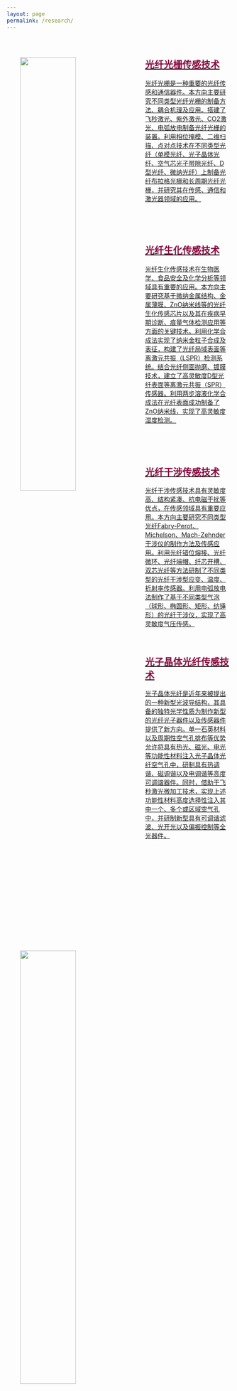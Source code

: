 ```yaml
---
layout: page
permalink: /research/
---
```



<div class="wrap clearfix">
    <a href="{{ site.baseurl }}/fiber-gratings/">
      <img src="{{ site.baseurl }}/images/fiber-grating-1.jpg" style="float: left; width: 50%; margin: 15px; padding: 15px;" >
      <h2 style="color: #870A40;padding-top: 1.9rem;">光纤光栅传感技术</h2>
      <p>
        光纤光栅是一种重要的光纤传感和通信器件。本方向主要研究不同类型光纤光栅的制备方法、耦合机理及应用。搭建了飞秒激光、紫外激光、CO2激光、电弧放电制备光纤光栅的装置。利用相位掩模、二维扫描、点对点技术在不同类型光纤（单模光纤、光子晶体光纤、空气芯光子带隙光纤、D型光纤、微纳光纤）上制备光纤布拉格光栅和长周期光纤光栅，并研究其在传感、通信和激光器领域的应用。
      </p>
    </a>
</div>

<br>

<div class="wrap clearfix">
    <a href="{{ site.baseurl }}/fiber-biochemical/">
    <img src="{{ site.baseurl }}/images/research-bio.jpg" style="float: left; width: 50%; margin: 15px; padding: 15px;" >
    <h2 style="color: #870A40;padding-top: 1.9rem;">光纤生化传感技术</h2>
    <p>
        光纤生化传感技术在生物医学、食品安全及化学分析等领域具有重要的应用。本方向主要研究基于微纳金属结构、金属薄膜、ZnO纳米线等的光纤生化传感芯片以及其在疾病早期诊断、痕量气体检测应用等方面的关键技术。利用化学合成法实现了纳米金粒子合成及表征，构建了光纤局域表面等离激元共振（LSPR）检测系统。结合光纤侧面抛磨、镀膜技术，建立了高灵敏度D型光纤表面等离激元共振（SPR）传感器。利用两步溶液化学合成法在光纤表面成功制备了ZnO纳米线，实现了高灵敏度湿度检测。
     </p>
    </a>
</div>

<br>

<div class="wrap clearfix">
    <a href="{{ site.baseurl }}/fiber-interference/">
    <img src="{{ site.baseurl }}/images/qipao-800x439.jpg" style="float: left; width: 50%; margin: 15px; padding: 15px;" >
    <h2 style="color: #870A40;padding-top: 1.9rem;">光纤干涉传感技术</h2>
    <p>
        光纤干涉传感技术具有灵敏度高、结构紧凑、抗电磁干扰等优点，在传感领域具有重要应用。本方向主要研究不同类型光纤Fabry-Perot、Michelson、Mach-Zehnder干涉仪的制作方法及传感应用。利用光纤错位熔接、光纤微环、光纤端帽、纤芯开槽、双芯光纤等方法研制了不同类型的光纤干涉型应变、温度、折射率传感器。利用电弧放电法制作了基于不同类型气泡（球形、椭圆形、矩形、纺锤形）的光纤干涉仪，实现了高灵敏度气压传感。
    </p>
    </a>
</div>

<div class="wrap clearfix">
    <a href="{{ site.baseurl }}/fiber-PCF/">
    <img src="{{ site.baseurl }}/images/PCF-800x415.png" style="float: left; width: 50%; margin: 15px; padding: 15px;" >
    <h2 style="color: #870A40;padding-top: 1.9rem;">光子晶体光纤传感技术</h2>
    <p>
    光子晶体光纤是近年来被提出的一种新型光波导结构，其具备的独特光学性质为制作新型的光纤光子器件以及传感器件提供了新方向。单一石英材料以及周期性空气孔排布等优势允许将具有热光、磁光、电光等功能性材料注入光子晶体光纤空气孔中，研制具有热调谐、磁调谐以及电调谐等高度可调谐器件。同时，借助于飞秒激光微加工技术，实现上述功能性材料高度选择性注入其中一个、多个或区域空气孔中，并研制新型具有可调谐滤波、光开光以及偏振控制等全光器件。
    </p>
    </a>
</div>

<br>
